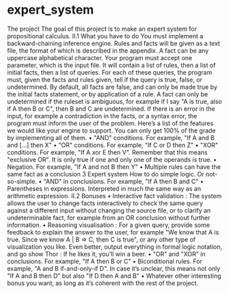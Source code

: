 # expert_system

The project
The goal of this project is to make an expert system for propositional calculus.
II.1 What you have to do
You must implement a backward-chaining inference engine. Rules and facts will be given
as a text file, the format of which is described in the appendix. A fact can be any uppercase alphabetical character.
Your program must accept one parameter, which is the input file. It will contain a list
of rules, then a list of initial facts, then a list of queries. For each of these queries, the program must, given the facts and rules given, tell if the query is true, false, or undetermined.
By default, all facts are false, and can only be made true by the initial facts statement,
or by application of a rule. A fact can only be undetermined if the ruleset is ambiguous, for example if I say "A is true, also if A then B or C", then B and C are undetermined.
If there is an error in the input, for example a contradiction in the facts, or a syntax
error, the program must inform the user of the problem.
Here’s a list of the features we would like your engine to support. You can only get
100% of the grade by implementing all of them.
• "AND" conditions. For example, "If A and B and [...] then X"
• "OR" conditions. For example, "If C or D then Z"
• "XOR" conditions. For example, "If A xor E then V". Remember that this
means "exclusive OR". It is only true if one and only one of the operands is true.
• Negation. For example, "If A and not B then Y"
• Multiple rules can have the same fact as a conclusion
3
Expert system How to do simple logic. Or not-so-simple.
• "AND" in conclusions. For example, "If A then B and C"
• Parentheses in expressions. Interpreted in much the same way as an arithmetic
expression.
II.2 Bonuses
• Interactive fact validation : The system allows the user to change facts interactively
to check the same query against a different input without changing the source file,
or to clarify an undeterminable fact, for example from an OR conclusion without
further information.
• Reasoning visualisation : For a given query, provide some feedback to explain the
answer to the user, for example "We know that A is true. Since we know A | B =>
C, then C is true", or any other type of visualization you like. Even better, output
everything in formal logic notation, and go show Thor : If he likes it, you’ll win a
beer.
• "OR" and "XOR" in conclusions. For example, "If A then B or C"
• Biconditional rules. For example, "A and B if-and-only-if D". In case it’s unclear, this means not only "If A and B then D" but also "If D then A and B"
• Whatever other interesting bonus you want, as long as it’s coherent with the rest
of the project.
